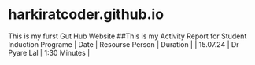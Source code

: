 # harkiratcoder.github.io
This is my furst Gut Hub Website
##This is my Activity Report for  Student Induction Programe 
| Date | Resourse Person | Duration |
| 15.07.24 | Dr Pyare Lal | 1:30 Minutes | 
